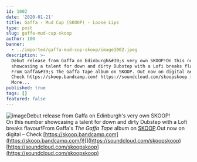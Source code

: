```yaml
---
id: 1002
date: '2020-01-21'
title: Gaffa - Mud Cup (SKOOP) - Loose Lips
type: post
slug: gaffa-mud-cup-skoop
author: 100
banner:
  - ../imported/gaffa-mud-cup-skoop/image1002.jpeg
description: >-
  Debut release from Gaffa on Edinburgh&#39;s very own SKOOP!On this number
  showcasing a talent for down and dirty Dubstep with a Lofi breaks flavour!
  From Gaffa&#39;s The Gaffa Tape album on SKOOP. Out now on digital &#8211;
  Check https://skoop.bandcamp.com! https://soundcloud.com/skoopskoop [...]Read
  More...
published: true
tags: []
featured: false
---
```

![image](../../imported/gaffa-mud-cup-skoop/image1002.jpeg)Debut release from Gaffa on Edinburgh's very own SKOOP!  
On this number showcasing a talent for down and dirty Dubstep with a Lofi breaks flavour!From Gaffa's _The Gaffa Tape_ album on [SKOOP](https://skoop.bandcamp.com).Out now on digital – Check [](https://skoop.bandcamp.com/)[https://skoop.bandcamp.com](https://skoop.bandcamp.com/)![](https://soundcloud.com/skoopskoop)[https://soundcloud.com/skoopskoop](https://soundcloud.com/skoopskoop)